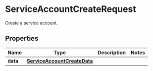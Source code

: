 # ServiceAccountCreateRequest

Create a service account.

## Properties

| Name     | Type                                                        | Description | Notes |
| -------- | ----------------------------------------------------------- | ----------- | ----- |
| **data** | [**ServiceAccountCreateData**](ServiceAccountCreateData.md) |             |

